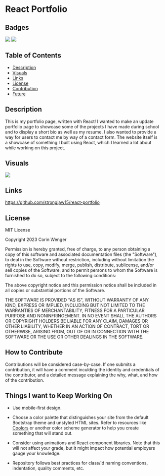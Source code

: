 # React Portfolio

## Badges

![](https://img.shields.io/badge/License-MIT-green) ![](https://img.shields.io/badge/React-JS-blue)

## Table of Contents

- [Description](#description)
- [Visuals](#visuals)
- [Links](#links)
- [License](#license)
- [Contribution](#how-to-contribute)
- [Future](#things-i-want-to-keep-working-on)

## Description

This is my portfolio page, written with React! I wanted to make an update portfolio page to showcase some of the projects I have made during school and to display a short bio as well as my resume. I also wanted to provide a way for users to contact me by way of a contact form. The website itself is a showcase of something I built using React, which I learned a lot about while working on this project.

## Visuals

![](./public/portfolio.gif)

## Links

https://github.com/strongjaw15/react-portfolio



## License

MIT License

Copyright 2023 Corin Wenger

Permission is hereby granted, free of charge, to any person obtaining a copy of this software and associated documentation files (the "Software"), to deal in the Software without restriction, including without limitation the rights to use, copy, modify, merge, publish, distribute, sublicense, and/or sell copies of the Software, and to permit persons to whom the Software is furnished to do so, subject to the following conditions:

The above copyright notice and this permission notice shall be included in all copies or substantial portions of the Software.

THE SOFTWARE IS PROVIDED "AS IS", WITHOUT WARRANTY OF ANY KIND, EXPRESS OR IMPLIED, INCLUDING BUT NOT LIMITED TO THE WARRANTIES OF MERCHANTABILITY, FITNESS FOR A PARTICULAR PURPOSE AND NONINFRINGEMENT. IN NO EVENT SHALL THE AUTHORS OR COPYRIGHT HOLDERS BE LIABLE FOR ANY CLAIM, DAMAGES OR OTHER LIABILITY, WHETHER IN AN ACTION OF CONTRACT, TORT OR OTHERWISE, ARISING FROM, OUT OF OR IN CONNECTION WITH THE SOFTWARE OR THE USE OR OTHER DEALINGS IN THE SOFTWARE.

## How to Contribute

Contributions will be considered case-by-case. If one submits a contribution, it will have a comment inculding the identity and credentials of the contributor, and a detailed message explaining the why, what, and how of the contribution.

## Things I want to Keep Working On

* Use mobile-first design.

* Choose a color palette that distinguishes your site from the default Bootstrap theme and unstyled HTML sites. Refer to resources like [Coolors](https://coolors.co/) or another color scheme generator to help you create something that will stand out.

* Consider using animations and React component libraries. Note that this will not affect your grade, but it might impact how potential employers gauge your knowledge.

* Repository follows best practices for class/id naming conventions, indentation, quality comments, etc.